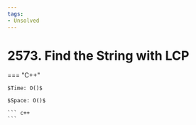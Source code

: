 ```yaml
---
tags:
- Unsolved
---
```



# 2573. Find the String with LCP

=== "C++"

    $Time: O()$

    $Space: O()$

    ``` c++
    ```